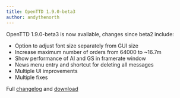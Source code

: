 ```yaml
---
title: OpenTTD 1.9.0-beta3
author: andythenorth
---
```


OpenTTD 1.9.0-beta3 is now available, changes since beta2 include:

* Option to adjust font size separately from GUI size
* Increase maximum number of orders from 64000 to ~16.7m
* Show performance of AI and GS in framerate window
* News menu entry and shortcut for deleting all messages 
* Multiple UI improvements
* Multiple fixes

Full [changelog](https://openttd.ams3.cdn.digitaloceanspaces.com/openttd-releases/1.9.0-beta3/changelog.txt) and [download](https://www.openttd.org/downloads/openttd-releases/testing.html)
